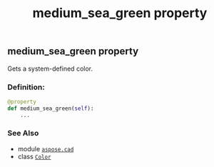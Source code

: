 ﻿---
title: medium_sea_green property
second_title: Aspose.CAD for Python via .NET API References
description: 
type: docs
weight: 1060
url: /python-net/aspose.cad/color/medium_sea_green/
is_root: false
---

## medium_sea_green property


Gets a system-defined color.
### Definition:
```python
@property
def medium_sea_green(self):
    ...
```

### See Also
* module [`aspose.cad`](../../)
* class [`Color`](/cad/python-net/aspose.cad/color)
